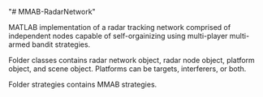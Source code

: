 "# MMAB-RadarNetwork" 

MATLAB implementation of a radar tracking network comprised of independent nodes capable of self-orgainizing using multi-player multi-armed bandit strategies. 

Folder classes contains radar network object, radar node object, platform object, and scene object. Platforms can be targets, interferers, or both. 

Folder strategies contains MMAB strategies. 
